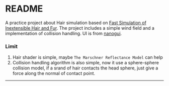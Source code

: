 README
=====================
A practice project about Hair simulation based on [Fast Simulation of Inextensible Hair and Fur](http://matthias-mueller-fischer.ch/publications/FTLHairFur.pdf). 
The project includes a simple wind field and a implementation of collision handling. UI is from [nanogui](https://github.com/wjakob/nanogui).
### Limit
1. Hair shader is simple, maybe `The Marschner Reflectance Model` can help
2. Collision handling algorithm is also simple, now it use a sphere-sphere collision model, if a srand of hair contacts the head sphere, just give
a force along the normal of contact point. 
****
![]()
